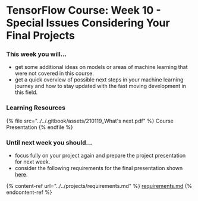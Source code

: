 # TensorFlow Course: Week 10 - Special Issues Considering Your Final Projects

### This week you will...

* get some additional ideas on models or areas of machine learning that were not covered in this course.
* get a quick overview of possible next steps in your machine learning journey and how to stay updated with the fast moving development in this field.

### Learning Resources

{% file src="../../.gitbook/assets/210119_What's next.pdf" %}
Course Presentation
{% endfile %}

### Until next week you should...

* focus fully on your project again and prepare the project presentation for next week.
* consider the following requirements for the final presentation shown[ here](../machine-learning-with-tensorflow/week-11-presentation-of-the-final-projects.md).

{% content-ref url="../../projects/requirements.md" %}
[requirements.md](../../projects/requirements.md)
{% endcontent-ref %}

